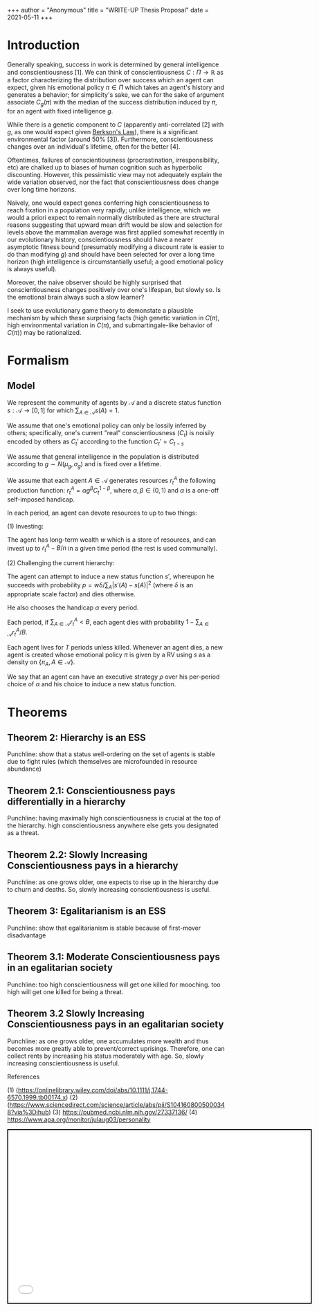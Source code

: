 +++
 author = "Anonymous"
 title = "WRITE-UP Thesis Proposal"
 date = 2021-05-11
+++




# Introduction
Generally speaking, success in work is determined by general intelligence and conscientiousness [1]. We can think of conscientiousness $C: \Pi \to \mathbb{R}$ as a factor characterizing the distribution over success which an agent can expect, given his emotional policy $\pi \in \Pi$ which takes an agent's history and generates a behavior; for simplicity's sake, we can for the sake of argument associate $C_g(\pi)$ with the median of the success distribution induced by $\pi$, for an agent with fixed intelligence $g$.

While there is a genetic component to $C$ (apparently anti-correlated [2] with $g$, as one would expect given [Berkson's Law](https://www.processingstochasticites.com/obsidian_port/writeups/Berksons_Law/)), there is a significant environmental factor (around 50% [3]). Furthermore, conscientiousness changes over an individual's lifetime, often for the better [4].

Oftentimes, failures of conscientiousness (procrastination, irresponsibility, etc) are chalked up to biases of human cognition such as hyperbolic discounting. However, this pessimistic view may not adequately explain the wide variation observed, nor the fact that conscientiousness does change over long time horizons. 

Naively, one would expect genes conferring high conscientiousness to reach fixation in a population very rapidly; unlike intelligence, which we would a priori expect to remain normally distributed as there are structural reasons suggesting that upward mean drift would be slow and selection for levels above the mammalian average was first applied somewhat recently in our evolutionary history, conscientiousness should have a nearer asymptotic fitness bound (presumably modifying a discount rate is easier to do than modifying $g$) and should have been selected for over a long time horizon (high intelligence is circumstantially useful; a good emotional policy is always useful). 

Moreover, the naive observer should be highly surprised that conscientiousness changes positively over one's lifespan, but slowly so. Is the emotional brain always such a slow learner?

I seek to use evolutionary game theory to demonstate a plausible mechanism by which these surprising facts (high genetic variation in $C(\pi)$, high environmental variation in $C(\pi)$, and submartingale-like behavior of $C(\pi)$) may be rationalized.

# Formalism

## Model
We represent the community of agents by $\mathcal{A}$ and a discrete status function $s: \mathcal{A} \to [0,1]$ for which $\sum_{A\in \mathcal{A}} s(A) = 1$.

We assume that one's emotional policy can only be lossily inferred by others; specifically, one's current "real" conscientiousness ($C_t$) is noisily encoded by others as $C_t'$ according to the function $C_t' = C_{t-s}$

We assume that general intelligence in the population is distributed according to $g \sim N(\mu_g,\sigma_g)$ and is fixed over a lifetime.

We assume that each agent $A \in \mathcal{A}$ generates resources $r^A_t$ the following production function: $r^A_t = \alpha g^{\beta} C_t^{1-\beta}$, where $\alpha,\beta \in (0,1)$ and $\alpha$ is a one-off self-imposed handicap.

In each period, an agent can devote resources to up to two things: 

(1) Investing:

The agent has long-term wealth $w$ which is a store of resources, and can invest up to $r^A_t - B/n$ in a given time period (the rest is used communally).

(2) Challenging the current hierarchy:

The agent can attempt to induce a new status function $s'$, whereupon he succeeds with probability $p = w\delta/\sum_{A} |s'(A)-s(A)|^2$ (where $\delta$ is an appropriate scale factor) and dies otherwise.

He also chooses the handicap $\alpha$ every period.

Each period, if $\sum_{A \in \mathcal{A}} r^A_t < B$, each agent dies with probability $1-\sum_{A \in \mathcal{A}} r^A_t/B$.

Each agent lives for $T$ periods unless killed. Whenever an agent dies, a new agent is created whose emotional policy $\pi$ is given by a RV using $s$ as a density on $\{\pi_A, A \in \mathcal{A}\}$. 

We say that an agent can have an executive strategy $\rho$ over his per-period choice of $\alpha$ and his choice to induce a new status function.
# Theorems
## Theorem 2: Hierarchy is an ESS
Punchline: show that a status well-ordering on the set of agents is stable due to fight rules (which themselves are microfounded in resource abundance)
## Theorem 2.1: Conscientiousness pays differentially in a hierarchy
Punchline: having maximally high conscientiousness is crucial at the top of the hierarchy. high conscientiousness anywhere else gets you designated as a threat.
## Theorem 2.2: Slowly Increasing Conscientiousness pays in a hierarchy
Punchline: as one grows older, one expects to rise up in the hierarchy due to churn and deaths. So, slowly increasing conscientiousness is useful.
## Theorem 3: Egalitarianism is an ESS
Punchline: show that egalitarianism is stable because of first-mover disadvantage
## Theorem 3.1: Moderate Conscientiousness pays in an egalitarian society
Punchline: too high conscientiousness will get one killed for mooching. too high will get one killed for being a threat.
## Theorem 3.2 Slowly Increasing Conscientiousness pays in an egalitarian society
Punchline: as one grows older, one accumulates more wealth and thus becomes more greatly able to prevent/correct uprisings. Therefore, one can collect rents by increasing his status moderately with age. So, slowly increasing conscientiousness is useful.

References 

(1) (https://onlinelibrary.wiley.com/doi/abs/10.1111/j.1744-6570.1999.tb00174.x)
(2) (https://www.sciencedirect.com/science/article/abs/pii/S1041608005000348?via%3Dihub)
(3) https://pubmed.ncbi.nlm.nih.gov/27337136/
(4) https://www.apa.org/monitor/julaug03/personality
 
 <iframe seamless src="/obsidian_port/writeups/nodes/WRITE-UP_Thesis_Proposal.html" style="width:700px; height:400px; border: 2px solid black"></iframe>